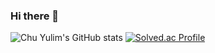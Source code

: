 ### Hi there 👋

<!--
**cyl0424/cyl0424** is a ✨ _special_ ✨ repository because its `README.md` (this file) appears on your GitHub profile.

Here are some ideas to get you started:

- 🔭 I’m currently working on ...
- 🌱 I’m currently learning ...
- 👯 I’m looking to collaborate on ...
- 🤔 I’m looking for help with ...
- 💬 Ask me about ...
- 📫 How to reach me: ...
- 😄 Pronouns: ...
- ⚡ Fun fact: ... -->

![Chu Yulim's GitHub stats](https://github-readme-stats.vercel.app/api?username=cyl0424&show_icons=true&theme=swift&count_private=true)
[![Solved.ac Profile](http://mazassumnida.wtf/api/v2/generate_badge?boj=cyl0424)](https://solved.ac/cyl0424/)
<!-- [![Top Langs](https://github-readme-stats.vercel.app/api/top-langs/?username=cyl0424&layout=compact&theme=swift)](https://github.com/cyl0424/github-readme-stats) -->
